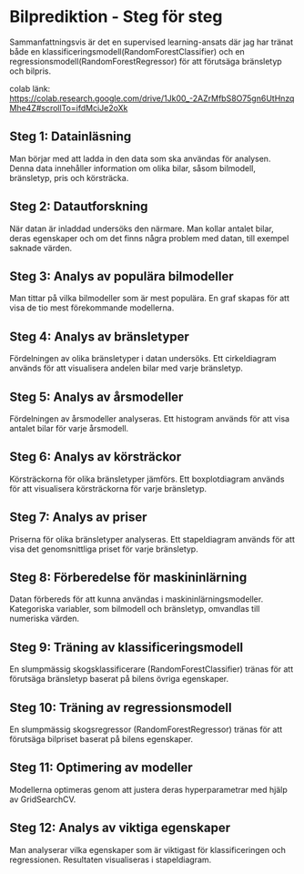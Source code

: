 # Bilprediktion - Steg för steg

Sammanfattningsvis är det en supervised learning-ansats där jag har tränat både en klassificeringsmodell(RandomForestClassifier) och en regressionsmodell(RandomForestRegressor) för att förutsäga bränsletyp och bilpris.

colab länk: https://colab.research.google.com/drive/1Jk00_-2AZrMfbS8O75gn6UtHnzqMhe4Z#scrollTo=ifdMciJe2oXk

## Steg 1: Datainläsning
Man börjar med att ladda in den data som ska användas för analysen. Denna data innehåller information om olika bilar, såsom bilmodell, bränsletyp, pris och körsträcka.

## Steg 2: Datautforskning
När datan är inladdad undersöks den närmare. Man kollar antalet bilar, deras egenskaper och om det finns några problem med datan, till exempel saknade värden.

## Steg 3: Analys av populära bilmodeller
Man tittar på vilka bilmodeller som är mest populära. En graf skapas för att visa de tio mest förekommande modellerna.

## Steg 4: Analys av bränsletyper
Fördelningen av olika bränsletyper i datan undersöks. Ett cirkeldiagram används för att visualisera andelen bilar med varje bränsletyp.

## Steg 5: Analys av årsmodeller
Fördelningen av årsmodeller analyseras. Ett histogram används för att visa antalet bilar för varje årsmodell.

## Steg 6: Analys av körsträckor
Körsträckorna för olika bränsletyper jämförs. Ett boxplotdiagram används för att visualisera körsträckorna för varje bränsletyp.

## Steg 7: Analys av priser
Priserna för olika bränsletyper analyseras. Ett stapeldiagram används för att visa det genomsnittliga priset för varje bränsletyp.

## Steg 8: Förberedelse för maskininlärning
Datan förbereds för att kunna användas i maskininlärningsmodeller. Kategoriska variabler, som bilmodell och bränsletyp, omvandlas till numeriska värden.

## Steg 9: Träning av klassificeringsmodell
En slumpmässig skogsklassificerare (RandomForestClassifier) tränas för att förutsäga bränsletyp baserat på bilens övriga egenskaper.

## Steg 10: Träning av regressionsmodell
En slumpmässig skogsregressor (RandomForestRegressor) tränas för att förutsäga bilpriset baserat på bilens egenskaper.

## Steg 11: Optimering av modeller
Modellerna optimeras genom att justera deras hyperparametrar med hjälp av GridSearchCV.

## Steg 12: Analys av viktiga egenskaper
Man analyserar vilka egenskaper som är viktigast för klassificeringen och regressionen. Resultaten visualiseras i stapeldiagram.